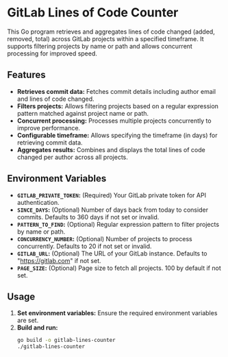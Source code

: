 # GitLab Lines of Code Counter

This Go program retrieves and aggregates lines of code changed (added, removed, total) across GitLab projects within a specified timeframe. It supports filtering projects by name or path and allows concurrent processing for improved speed.

## Features

* **Retrieves commit data:** Fetches commit details including author email and lines of code changed.
* **Filters projects:**  Allows filtering projects based on a regular expression pattern matched against project name or path.
* **Concurrent processing:** Processes multiple projects concurrently to improve performance.
* **Configurable timeframe:**  Allows specifying the timeframe (in days) for retrieving commit data.
* **Aggregates results:** Combines and displays the total lines of code changed per author across all projects.

## Environment Variables

* **`GITLAB_PRIVATE_TOKEN`:** (Required) Your GitLab private token for API authentication.
* **`SINCE_DAYS`:**  (Optional) Number of days back from today to consider commits. Defaults to 360 days if not set or invalid.
* **`PATTERN_TO_FIND`:** (Optional) Regular expression pattern to filter projects by name or path.
* **`CONCURRENCY_NUMBER`:** (Optional) Number of projects to process concurrently. Defaults to 20 if not set or invalid.
* **`GITLAB_URL`:** (Optional) The URL of your GitLab instance. Defaults to "https://gitlab.com" if not set.
* **`PAGE_SIZE`:** (Optional) Page size to fetch all projects. 100 by default if not set.

## Usage

1. **Set environment variables:**  Ensure the required environment variables are set.
2. **Build and run:**
   ```bash
   go build -o gitlab-lines-counter 
   ./gitlab-lines-counter